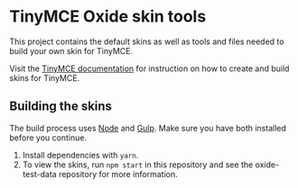 # TinyMCE Oxide skin tools
This project contains the default skins as well as tools and files needed to build your own skin for TinyMCE.

Visit the [TinyMCE documentation](https://www.tiny.cloud/docs/advanced/creating-a-skin/) for instruction on how to create and build skins for TinyMCE.

## Building the skins
The build process uses [Node](http://nodejs.org/) and [Gulp](http://gulpjs.com/). Make sure you have both installed before you continue.

1. Install dependencies with `yarn`.
2. To view the skins, run `npm start` in this repository and see the oxide-test-data repository for more information.
